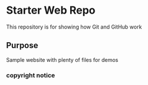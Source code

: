 # Starter Web Repo

This repository is for showing how Git and GitHub work

## Purpose

Sample website with plenty of files for demos

### copyright notice

